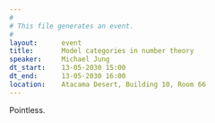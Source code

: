 ```yaml
---
#
# This file generates an event.
#
layout:      event
title:       Model categories in number theory
speaker:     Michael Jung
dt_start:    13-05-2030 15:00
dt_end:      13-05-2030 16:00
location:    Atacama Desert, Building 10, Room 66
---
```


Pointless.